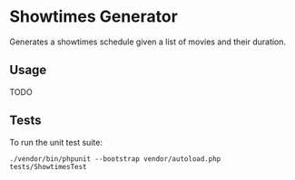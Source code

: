 # Showtimes Generator
Generates a showtimes schedule given a list of movies and their duration. 

## Usage
TODO

## Tests
To run the unit test suite:
```
./vendor/bin/phpunit --bootstrap vendor/autoload.php tests/ShowtimesTest
```
